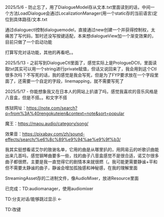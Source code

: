 2025/5/6 - 防止忘了，用了DialogueModel存从文本.txt里面读到的话，中间一个方法LoadDialogue会通过LocalizationManager(用一个static存的当前语言)定位到具体路径/文本.txt

通过dialoguectl控制dialoguemodel，直接通过new创建一个并获得控制权，太痛苦了写代码，暂时还没写按键适配，本来想dialogueView加一个渐变效果的，目前只做了一个启动功能

打算写完对话功能，其他的再看吧。。

2025/5/13 - 之前写到DialogueCtl里面了，感觉实际上是PrologueDCtl，里面读取txt其实可以用一个string进行private赋值，但话又说回来了，我会用到这个Ctl很多次吗？不写死的话，我的感觉是我会写死，但是为了FYP要求放在一个字段里面了，还需要一个自定的字段，linemapping，就不需要写死了

2025/5/17 - 你能想象我又在日本人的网站上扒谱了吗，感觉我喜欢的音乐风格是八音盒，但是不搭。。和文字不搭

炼狱网址：https://note.com/search?q=from%3A%40rengokuteien&context=note&sort=popular

魔王：https://maou.audio/category/song/

效果音：https://pixabay.com/zh/sound-effects/search/%e6%8c%89%e9%94%ae%e9%9f%b3/

我其实挺想看诺艾尔的致谢名单，它用的曲是从哪里扒的，用网易云的听歌识曲能出来几首吗，感觉钢琴曲要多一些，找的曲子八音盒感觉不是很合适，诺艾尔很多曲子都很燃，主要是我一直觉得它的剧情本来就很燃（。我可能更需要静谧+平和但不需要太静谧的曲子，静谧会增加孤独感和神秘感，在我的理解里面

StreamingAsset存的二进制文件，像AudioMixer，放进Resource里面

已完成：TD:audiomanager，使用audiomixer



TD:分支对话/能够跳过显示 <-

TD:改键

